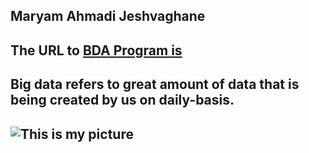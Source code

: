 ## Maryam Ahmadi Jeshvaghane
## The URL to [BDA Program is](https://big.sdsu.edu)
## Big data refers to great amount of data that is being created by us on daily-basis.
## ![This is my picture](https://static.prod01.ue1.p.pcomm.net/communityasq/user_content/photos/000/000/9/6cca2aa500ac1f0de5f544ab2520eb32-original-img_0900.jpg)
